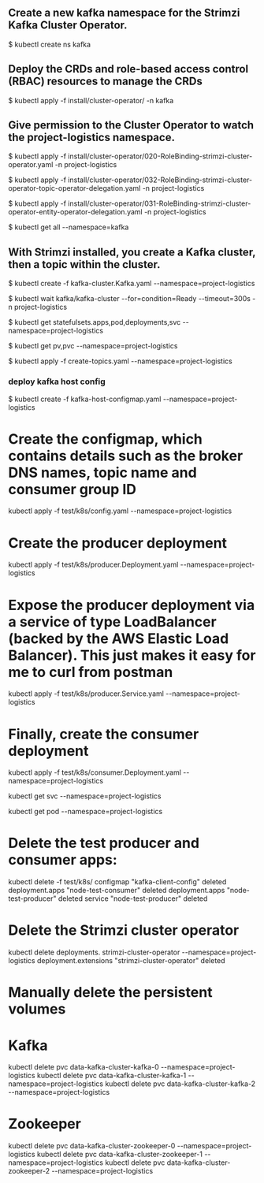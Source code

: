 ## Create a new kafka namespace for the Strimzi Kafka Cluster Operator.

\$ kubectl create ns kafka

## Deploy the CRDs and role-based access control (RBAC) resources to manage the CRDs

\$ kubectl apply -f install/cluster-operator/ -n kafka

## Give permission to the Cluster Operator to watch the project-logistics namespace.

\$ kubectl apply -f install/cluster-operator/020-RoleBinding-strimzi-cluster-operator.yaml -n project-logistics

\$ kubectl apply -f install/cluster-operator/032-RoleBinding-strimzi-cluster-operator-topic-operator-delegation.yaml -n project-logistics

\$ kubectl apply -f install/cluster-operator/031-RoleBinding-strimzi-cluster-operator-entity-operator-delegation.yaml -n project-logistics

\$ kubectl get all --namespace=kafka

## With Strimzi installed, you create a Kafka cluster, then a topic within the cluster.

\$ kubectl create -f kafka-cluster.Kafka.yaml --namespace=project-logistics

\$ kubectl wait kafka/kafka-cluster --for=condition=Ready --timeout=300s -n project-logistics

\$ kubectl get statefulsets.apps,pod,deployments,svc --namespace=project-logistics

\$ kubectl get pv,pvc --namespace=project-logistics

\$ kubectl apply -f create-topics.yaml --namespace=project-logistics

### deploy kafka host config

\$ kubectl create -f kafka-host-configmap.yaml --namespace=project-logistics

# Create the configmap, which contains details such as the broker DNS names, topic name and consumer group ID

kubectl apply -f test/k8s/config.yaml --namespace=project-logistics

# Create the producer deployment

kubectl apply -f test/k8s/producer.Deployment.yaml --namespace=project-logistics

# Expose the producer deployment via a service of type LoadBalancer (backed by the AWS Elastic Load Balancer). This just makes it easy for me to curl from postman

kubectl apply -f test/k8s/producer.Service.yaml --namespace=project-logistics

# Finally, create the consumer deployment

kubectl apply -f test/k8s/consumer.Deployment.yaml --namespace=project-logistics

kubectl get svc --namespace=project-logistics

kubectl get pod --namespace=project-logistics

# Delete the test producer and consumer apps:

kubectl delete -f test/k8s/
configmap "kafka-client-config" deleted
deployment.apps "node-test-consumer" deleted
deployment.apps "node-test-producer" deleted
service "node-test-producer" deleted

# Delete the Strimzi cluster operator

kubectl delete deployments. strimzi-cluster-operator --namespace=project-logistics
deployment.extensions "strimzi-cluster-operator" deleted

# Manually delete the persistent volumes

# Kafka

kubectl delete pvc data-kafka-cluster-kafka-0 --namespace=project-logistics
kubectl delete pvc data-kafka-cluster-kafka-1 --namespace=project-logistics
kubectl delete pvc data-kafka-cluster-kafka-2 --namespace=project-logistics

# Zookeeper

kubectl delete pvc data-kafka-cluster-zookeeper-0 --namespace=project-logistics
kubectl delete pvc data-kafka-cluster-zookeeper-1 --namespace=project-logistics
kubectl delete pvc data-kafka-cluster-zookeeper-2 --namespace=project-logistics
